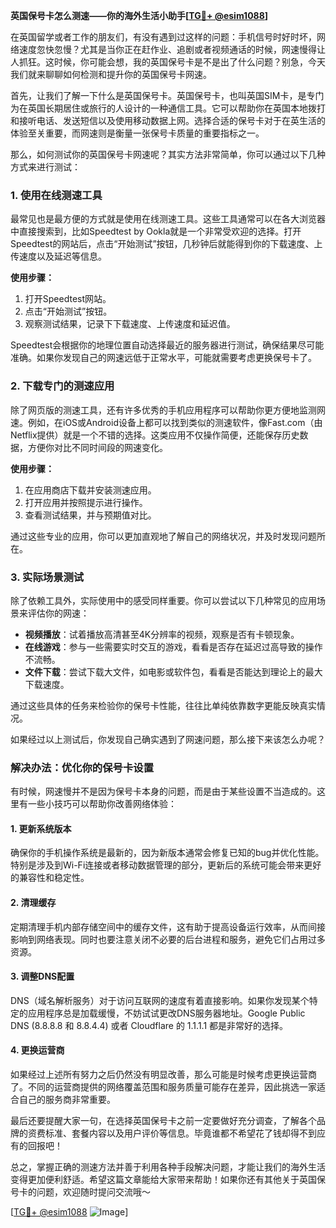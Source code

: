 **英国保号卡怎么测速——你的海外生活小助手[[TG💪+ @esim1088](https://t.me/s/esim1088)]**

在英国留学或者工作的朋友们，有没有遇到过这样的问题：手机信号时好时坏，网络速度忽快忽慢？尤其是当你正在赶作业、追剧或者视频通话的时候，网速慢得让人抓狂。这时候，你可能会想，我的英国保号卡是不是出了什么问题？别急，今天我们就来聊聊如何检测和提升你的英国保号卡网速。

首先，让我们了解一下什么是英国保号卡。英国保号卡，也叫英国SIM卡，是专门为在英国长期居住或旅行的人设计的一种通信工具。它可以帮助你在英国本地拨打和接听电话、发送短信以及使用移动数据上网。选择合适的保号卡对于在英生活的体验至关重要，而网速则是衡量一张保号卡质量的重要指标之一。

那么，如何测试你的英国保号卡网速呢？其实方法非常简单，你可以通过以下几种方式来进行测试：

### **1. 使用在线测速工具**
最常见也是最方便的方式就是使用在线测速工具。这些工具通常可以在各大浏览器中直接搜索到，比如Speedtest by Ookla就是一个非常受欢迎的选择。打开Speedtest的网站后，点击“开始测试”按钮，几秒钟后就能得到你的下载速度、上传速度以及延迟等信息。

**使用步骤：**
1. 打开Speedtest网站。
2. 点击“开始测试”按钮。
3. 观察测试结果，记录下下载速度、上传速度和延迟值。

Speedtest会根据你的地理位置自动选择最近的服务器进行测试，确保结果尽可能准确。如果你发现自己的网速远低于正常水平，可能就需要考虑更换保号卡了。

### **2. 下载专门的测速应用**
除了网页版的测速工具，还有许多优秀的手机应用程序可以帮助你更方便地监测网速。例如，在iOS或Android设备上都可以找到类似的测速软件，像Fast.com（由Netflix提供）就是一个不错的选择。这类应用不仅操作简便，还能保存历史数据，方便你对比不同时间段的网速变化。

**使用步骤：**
1. 在应用商店下载并安装测速应用。
2. 打开应用并按照提示进行操作。
3. 查看测试结果，并与预期值对比。

通过这些专业的应用，你可以更加直观地了解自己的网络状况，并及时发现问题所在。

### **3. 实际场景测试**
除了依赖工具外，实际使用中的感受同样重要。你可以尝试以下几种常见的应用场景来评估你的网速：
- **视频播放**：试着播放高清甚至4K分辨率的视频，观察是否有卡顿现象。
- **在线游戏**：参与一些需要实时交互的游戏，看看是否存在延迟过高导致的操作不流畅。
- **文件下载**：尝试下载大文件，如电影或软件包，看看是否能达到理论上的最大下载速度。

通过这些具体的任务来检验你的保号卡性能，往往比单纯依靠数字更能反映真实情况。

如果经过以上测试后，你发现自己确实遇到了网速问题，那么接下来该怎么办呢？

### **解决办法：优化你的保号卡设置**

有时候，网速慢并不是因为保号卡本身的问题，而是由于某些设置不当造成的。这里有一些小技巧可以帮助你改善网络体验：

#### **1. 更新系统版本**
确保你的手机操作系统是最新的，因为新版本通常会修复已知的bug并优化性能。特别是涉及到Wi-Fi连接或者移动数据管理的部分，更新后的系统可能会带来更好的兼容性和稳定性。

#### **2. 清理缓存**
定期清理手机内部存储空间中的缓存文件，这有助于提高设备运行效率，从而间接影响到网络表现。同时也要注意关闭不必要的后台进程和服务，避免它们占用过多资源。

#### **3. 调整DNS配置**
DNS（域名解析服务）对于访问互联网的速度有着直接影响。如果你发现某个特定的应用程序总是加载缓慢，不妨试试更改DNS服务器地址。Google Public DNS (8.8.8.8 和 8.8.4.4) 或者 Cloudflare 的 1.1.1.1 都是非常好的选择。

#### **4. 更换运营商**
如果经过上述所有努力之后仍然没有明显改善，那么可能是时候考虑更换运营商了。不同的运营商提供的网络覆盖范围和服务质量可能存在差异，因此挑选一家适合自己的服务商非常重要。

最后还要提醒大家一句，在选择英国保号卡之前一定要做好充分调查，了解各个品牌的资费标准、套餐内容以及用户评价等信息。毕竟谁都不希望花了钱却得不到应有的回报吧！

总之，掌握正确的测速方法并善于利用各种手段解决问题，才能让我们的海外生活变得更加便利舒适。希望这篇文章能给大家带来帮助！如果你还有其他关于英国保号卡的问题，欢迎随时提问交流哦～

[[TG💪+ @esim1088](https://t.me/s/esim1088) ![Image](https://i.postimg.cc/4NQfJmqS/Snipaste-2025-05-13-00-14-12.png)]